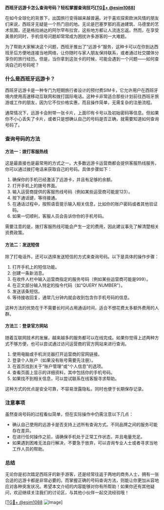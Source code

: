 **西班牙远游卡怎么查询号码？轻松掌握查询技巧[[TG💪+ @esim1088](https://t.me/s/esim1088)]**

在如今全球化的背景下，出国旅行变得越来越普遍。对于喜欢探索欧洲风情的朋友们来说，西班牙无疑是一个热门目的地。无论是巴塞罗那的高迪建筑、马德里的艺术氛围，还是格拉纳达的阿尔罕布拉宫，这些地方都让人流连忘返。然而，在享受美景的同时，手机信号问题却常常成为困扰许多游客的一大难题。

为了帮助大家解决这个问题，西班牙推出了“远游卡”服务，这种卡可以在你到达西班牙后方便地连接当地网络，让你随时与家人朋友保持联系，或者通过社交媒体分享你的旅行经历。但是，当你拿到这张卡的时候，可能会遇到一个问题——如何查询自己的号码呢？

### **什么是西班牙远游卡？**

西班牙远游卡是一种专门为短期旅行者设计的预付费SIM卡，它允许用户在西班牙境内使用高速移动互联网和拨打国际电话。这种卡非常适合那些计划前往西班牙旅游或工作的朋友，因为它不仅价格实惠，而且操作简单，无需复杂的注册流程。

通常情况下，远游卡会附带一张卡片，上面印有卡号以及初始密码等信息。但如果你不小心丢失了卡片，或者只是想确认自己的号码是否正确，就需要知道如何查询号码了。

### **查询号码的方法**

#### **方法一：拨打客服热线**
这是最直接也是最常用的方式之一。大多数远游卡运营商都会提供客服热线服务，你可以通过拨打电话来获取自己的号码。具体步骤如下：

1. 确保你的手机已经激活了远游卡，并且有足够的余额。
2. 打开手机上的拨号界面。
3. 输入运营商提供的客服热线号码（例如某些运营商可能是123）。
4. 按下通话键，等待接通。
5. 在通话过程中，按照语音提示输入相关信息，比如你的账户密码或者其他验证码。
6. 如果一切顺利，客服人员会告诉你你的手机号码。

需要注意的是，拨打客服热线可能会产生一定的费用，因此建议事先了解清楚相关资费政策。

#### **方法二：发送短信**
除了打电话外，还可以选择发送短信的方式来查询号码。以下是具体的操作步骤：

1. 打开手机上的短信功能。
2. 创建一条新消息。
3. 在收件人栏中输入运营商指定的服务号码（例如某些运营商可能是999）。
4. 在正文部分输入特定的指令代码（如“QUERY NUMBER”）。
5. 发送该条短信。
6. 等待接收回复，通常几分钟内就会收到包含你手机号码的信息。

这种方法的优势在于不需要长时间占用通话时间，适合不想花费太多额外费用的人群。

#### **方法三：登录官方网站**
随着互联网技术的发展，越来越多的服务都可以在线完成。如果你觉得上述两种方式不够方便，也可以尝试通过访问运营商的官方网站来进行查询。

1. 使用电脑或手机浏览器打开运营商的官网链接。
2. 登录个人账户（如果没有账号需要先注册）。
3. 在首页找到关于“账户管理”或“个人信息”的选项。
4. 查看页面上显示的详细资料，其中包括你的手机号码。
5. 如果找不到相关信息，可以尝试联系在线客服寻求帮助。

这种方式的优点是安全可靠，不容易泄露隐私，同时也便于长期保存记录。

### **注意事项**

虽然查询号码的过程看似简单，但在实际操作中仍需注意以下几点：

- 确认自己使用的远游卡是否支持上述所有查询方式。不同品牌之间的服务可能存在差异。
- 在进行任何操作之前，请确保手机处于正常工作状态，并且电量充足。
- 如果遇到困难无法自行解决，不要急于放弃，可以咨询专业人士或者寻求当地工作人员的帮助。

### **总结**

无论你是初次踏足西班牙的新手游客，还是经常往返于两地的商务人士，拥有一张合适的远游卡都是非常必要的。而掌握正确的号码查询方法，则能让你更加从容地应对各种突发状况。希望本文介绍的内容能够对你有所帮助！如果你还有其他疑问，欢迎继续关注我们的讨论区，与其他小伙伴一起交流经验哦！

[[TG💪+ @esim1088](https://t.me/s/esim1088) ![Image](https://i.postimg.cc/4NQfJmqS/Snipaste-2025-05-13-00-14-12.png)]